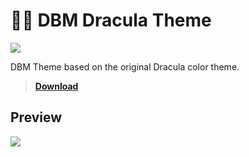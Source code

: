 # 🧛‍♂️ DBM Dracula Theme

![](https://img.shields.io/github/license/CapOliveiraBr/DBM-Dracula-Theme?style=for-the-badge)

DBM Theme based on the original Dracula color theme.
> [**Download**](https://github.com/CapOliveiraBr/DBM-Dracula-Theme/archive/master.zip)

## Preview
<img src="https://i.imgur.com/QQOlyCf.gif">
